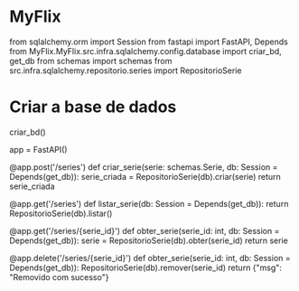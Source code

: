 # MyFlix
from sqlalchemy.orm import Session
from fastapi import FastAPI, Depends
from MyFlix.MyFlix.src.infra.sqlalchemy.config.database import criar_bd, get_db
from schemas import schemas
from src.infra.sqlalchemy.repositorio.series import RepositorioSerie


# Criar a base de dados
criar_bd()


app = FastAPI()


@app.post('/series')
def criar_serie(serie: schemas.Serie, db: Session = Depends(get_db)):
    serie_criada = RepositorioSerie(db).criar(serie)
    return serie_criada


@app.get('/series')
def listar_serie(db: Session = Depends(get_db)):
    return RepositorioSerie(db).listar()


@app.get('/series/{serie_id}')
def obter_serie(serie_id: int, db: Session = Depends(get_db)):
    serie = RepositorioSerie(db).obter(serie_id)
    return serie


@app.delete('/series/{serie_id}')
def obter_serie(serie_id: int, db: Session = Depends(get_db)):
    RepositorioSerie(db).remover(serie_id)
    return {"msg": "Removido com sucesso"}
